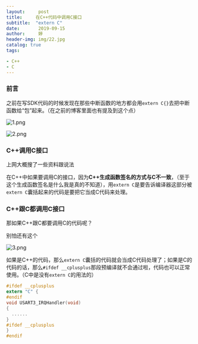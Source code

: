 ```yaml
---
layout:     post   				    
title:     在C++代码中调用C接口		
subtitle:  "extern C"
date:       2019-09-15				
author:     婷                               
header-img: img/22.jpg 	
catalog: true 						
tags:								

- C++
- C
---
```


### 前言

之前在写SDK代码的时候发现在那些中断函数的地方都会用`extern C{}`去把中断函数给“包”起来。（在之前的博客里面也有提及到这个点）

![1.png](https://i.loli.net/2019/09/06/EI92d1rij6ctFOa.png)

![2.png](https://i.loli.net/2019/09/06/7pBxvIuAU5lPWDJ.png)

### C++调用C接口

上网大概搜了一些资料跟说法

在C++中如果要调用C的接口，因为**C++生成函数签名的方式与C不一致**，（至于这个生成函数签名是什么我是真的不知道），用`extern C`是要告诉编译器这部分被`extern C`囊括起来的代码是要把它当成C代码来处理。

### C++跟C都调用C接口

那如果C++跟C都要调用C的代码呢？

别怕还有这个

![3.png](https://i.loli.net/2019/09/06/cjMIHN3F4wBkdKD.png)

如果是C++的代码，那么`extern C`囊括的代码就会当成C代码处理了；如果是C的代码的话，那么`#ifdef __cplusplus`那段预编译就不会通过啦，代码也可以正常使用。（C中是没有`extern C`的用法的）

```c
#ifdef __cplusplus
extern "C" {
#endif 
void USART3_IRQHandler(void)
{
  ......
}
#ifdef __cplusplus
}
#endif 
```

